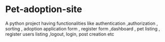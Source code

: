 # Pet-adoption-site
A python project having functionalities like authentication ,authorization , sorting , adoption application form , register form ,dashboard , pet listing , register users listing ,logout, login, post creation etc

